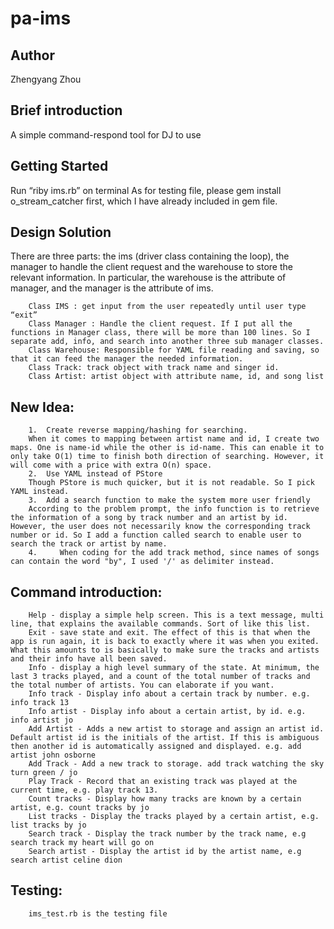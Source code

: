 # pa-ims

## Author
Zhengyang Zhou


## Brief introduction
A simple command-respond tool for DJ to use

## Getting Started
Run “riby ims.rb” on terminal
As for testing file, please gem install o_stream_catcher first, which I have already included in gem file.

## Design Solution
There are three parts: the ims (driver class containing the loop), the manager to handle the client request and the warehouse to store the relevant information. In particular, the warehouse is the attribute of manager, and the manager is the attribute of ims.

        Class IMS : get input from the user repeatedly until user type “exit”
        Class Manager : Handle the client request. If I put all the functions in Manager class, there will be more than 100 lines. So I separate add, info, and search into another three sub manager classes.
        Class Warehouse: Responsible for YAML file reading and saving, so that it can feed the manager the needed information.
        Class Track: track object with track name and singer id.
        Class Artist: artist object with attribute name, id, and song list

## New Idea:
        1.	Create reverse mapping/hashing for searching.
        When it comes to mapping between artist name and id, I create two maps. One is name-id while the other is id-name. This can enable it to only take O(1) time to finish both direction of searching. However, it will come with a price with extra O(n) space.
        2.	Use YAML instead of PStore
        Though PStore is much quicker, but it is not readable. So I pick YAML instead.
        3.	Add a search function to make the system more user friendly
        According to the problem prompt, the info function is to retrieve the information of a song by track number and an artist by id. However, the user does not necessarily know the corresponding track number or id. So I add a function called search to enable user to search the track or artist by name.
        4.     When coding for the add track method, since names of songs can contain the word "by", I used '/' as delimiter instead.

## Command introduction:
        Help - display a simple help screen. This is a text message, multi line, that explains the available commands. Sort of like this list.
        Exit - save state and exit. The effect of this is that when the app is run again, it is back to exactly where it was when you exited. What this amounts to is basically to make sure the tracks and artists and their info have all been saved.
        Info - display a high level summary of the state. At minimum, the last 3 tracks played, and a count of the total number of tracks and the total number of artists. You can elaborate if you want.
        Info track - Display info about a certain track by number. e.g. info track 13
        Info artist - Display info about a certain artist, by id. e.g. info artist jo
        Add Artist - Adds a new artist to storage and assign an artist id. Default artist id is the initials of the artist. If this is ambiguous then another id is automatically assigned and displayed. e.g. add artist john osborne
        Add Track - Add a new track to storage. add track watching the sky turn green / jo
        Play Track - Record that an existing track was played at the current time, e.g. play track 13.
        Count tracks - Display how many tracks are known by a certain artist, e.g. count tracks by jo
        List tracks - Display the tracks played by a certain artist, e.g. list tracks by jo
        Search track - Display the track number by the track name, e.g search track my heart will go on
        Search artist - Display the artist id by the artist name, e.g search artist celine dion

## Testing:
        ims_test.rb is the testing file


